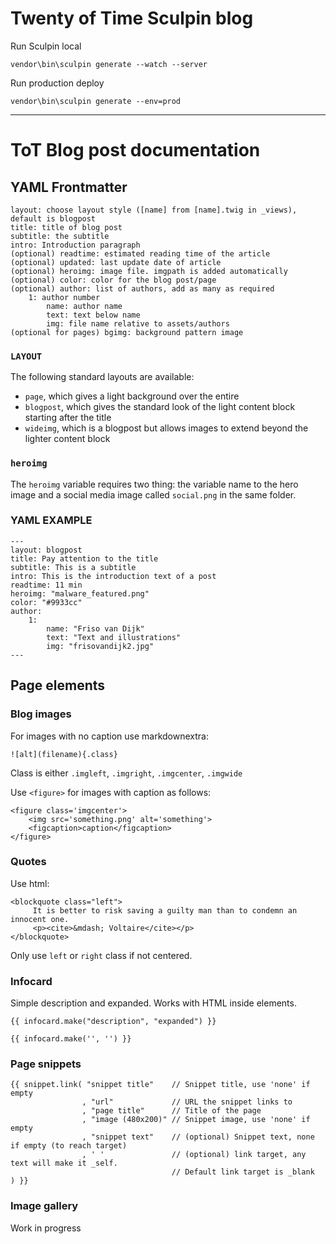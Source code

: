 Twenty of Time Sculpin blog
=====================

Run Sculpin local

    vendor\bin\sculpin generate --watch --server

Run production deploy

```
vendor\bin\sculpin generate --env=prod
```

--------

# ToT Blog post documentation

## YAML Frontmatter

```
layout: choose layout style ([name] from [name].twig in _views), default is blogpost
title: title of blog post
subtitle: the subtitle
intro: Introduction paragraph
(optional) readtime: estimated reading time of the article
(optional) updated: last update date of article
(optional) heroimg: image file. imgpath is added automatically
(optional) color: color for the blog post/page
(optional) author: list of authors, add as many as required
    1: author number
        name: author name
        text: text below name
        img: file name relative to assets/authors
(optional for pages) bgimg: background pattern image
```

### `LAYOUT`

The following standard layouts are available:

- `page`, which gives a light background over the entire <article>
- `blogpost`, which gives the standard look of the light content block starting after the title
- `wideimg`, which is a blogpost but allows images to extend beyond the lighter content block

### `heroimg`

The `heroimg` variable requires two thing: the variable name to the hero image and a social media image called `social.png` in the same folder.

### YAML EXAMPLE

```
---
layout: blogpost
title: Pay attention to the title
subtitle: This is a subtitle
intro: This is the introduction text of a post
readtime: 11 min
heroimg: "malware_featured.png"
color: "#9933cc"
author:
    1:
        name: "Friso van Dijk"
        text: "Text and illustrations"
        img: "frisovandijk2.jpg"
---
```

## Page elements

### Blog images

For images with no caption use markdownextra:

```
![alt](filename){.class}
```

Class is either `.imgleft`, `.imgright`, `.imgcenter`, `.imgwide`

Use `<figure>` for images with caption as follows:

```
<figure class='imgcenter'>
    <img src='something.png' alt='something'>
    <figcaption>caption</figcaption>
</figure>
```

### Quotes

Use html:

```
<blockquote class="left">
     It is better to risk saving a guilty man than to condemn an innocent one.
     <p><cite>&mdash; Voltaire</cite></p>
</blockquote>
```

Only use `left` or `right` class if not centered.

### Infocard

Simple description and expanded. Works with HTML inside elements.

```
{{ infocard.make("description", "expanded") }}

{{ infocard.make('', '') }}
```

### Page snippets

```
{{ snippet.link( "snippet title"    // Snippet title, use 'none' if empty
                , "url"             // URL the snippet links to
                , "page title"      // Title of the page
                , "image (480x200)" // Snippet image, use 'none' if empty
                , "snippet text"    // (optional) Snippet text, none if empty (to reach target)
                , ' '               // (optional) link target, any text will make it _self.
                                    // Default link target is _blank
) }}
```

### Image gallery

Work in progress